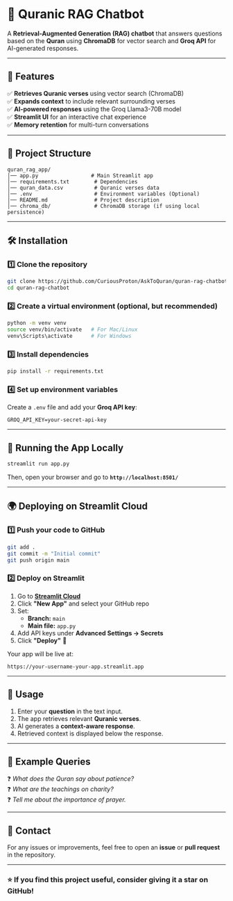 # 📖 Quranic RAG Chatbot

A **Retrieval-Augmented Generation (RAG) chatbot** that answers questions based on the **Quran** using **ChromaDB** for vector search and **Groq API** for AI-generated responses.

---

## 🚀 Features
✅ **Retrieves Quranic verses** using vector search (ChromaDB)  
✅ **Expands context** to include relevant surrounding verses  
✅ **AI-powered responses** using the Groq Llama3-70B model  
✅ **Streamlit UI** for an interactive chat experience  
✅ **Memory retention** for multi-turn conversations  

---

## 📂 Project Structure
```
quran_rag_app/
│── app.py                 # Main Streamlit app
│── requirements.txt        # Dependencies
│── quran_data.csv          # Quranic verses data
│── .env                    # Environment variables (Optional)
│── README.md               # Project description
│── chroma_db/              # ChromaDB storage (if using local persistence)
```

---

## 🛠 Installation
### **1️⃣ Clone the repository**
```bash
git clone https://github.com/CuriousProton/AskToQuran/quran-rag-chatbot.git
cd quran-rag-chatbot
```

### **2️⃣ Create a virtual environment (optional, but recommended)**
```bash
python -m venv venv
source venv/bin/activate   # For Mac/Linux
venv\Scripts\activate      # For Windows
```

### **3️⃣ Install dependencies**
```bash
pip install -r requirements.txt
```

### **4️⃣ Set up environment variables**  
Create a `.env` file and add your **Groq API key**:
```
GROQ_API_KEY=your-secret-api-key
```

---

## 🚀 Running the App Locally
```bash
streamlit run app.py
```
Then, open your browser and go to **`http://localhost:8501/`**

---

## 🌍 Deploying on Streamlit Cloud
### **1️⃣ Push your code to GitHub**
```bash
git add .
git commit -m "Initial commit"
git push origin main
```

### **2️⃣ Deploy on Streamlit**
1. Go to **[Streamlit Cloud](https://share.streamlit.io/)**
2. Click **"New App"** and select your GitHub repo
3. Set:
   - **Branch:** `main`
   - **Main file:** `app.py`
4. Add API keys under **Advanced Settings → Secrets**
5. Click **"Deploy"** 🚀

Your app will be live at:
```
https://your-username-your-app.streamlit.app
```

---

## 📌 Usage
1. Enter your **question** in the text input.
2. The app retrieves relevant **Quranic verses**.
3. AI generates a **context-aware response**.
4. Retrieved context is displayed below the response.

---

## 📜 Example Queries
❓ *What does the Quran say about patience?*  
❓ *What are the teachings on charity?*  
❓ *Tell me about the importance of prayer.*  

---

## 📧 Contact
For any issues or improvements, feel free to open an **issue** or **pull request** in the repository.

---

### ⭐ If you find this project useful, consider giving it a **star** on GitHub!

